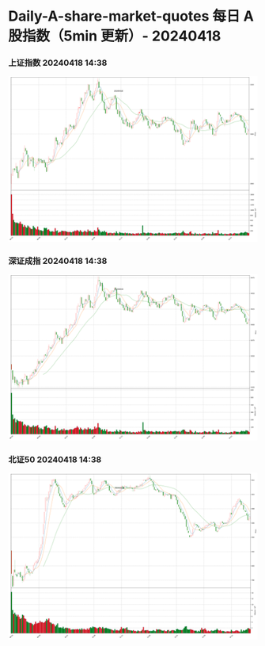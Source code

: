 
# Daily-A-share-market-quotes 每日 A 股指数（5min 更新）- 20240418

### 上证指数 20240418 14:38
![](./fig/2024/4/20240418-sh000001.png)

### 深证成指 20240418 14:38
![](./fig/2024/4/20240418-sz399001.png)

### 北证50 20240418 14:38
![](./fig/2024/4/20240418-bj899050.png)
